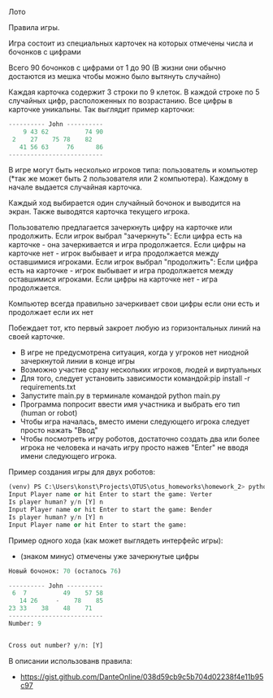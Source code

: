 Лото

Правила игры.

Игра состоит из специальных карточек на которых отмечены числа и бочонков с цифрами

Всего 90 бочонков с цифрами от 1 до 90 (В жизни они обычно достаются из мешка чтобы можно было вытянуть случайно)

Каждая карточка содержит 3 строки по 9 клеток. В каждой строке по 5 случайных цифр, 
расположенных по возрастанию. Все цифры в карточке уникальны. Так выглядит пример карточки:
```python
---------- John ----------
    9 43 62          74 90
 2    27    75 78    82
   41 56 63     76      86 
--------------------------
```
В игре могут быть несколько игроков типа: пользователь и компьютер (*так же может быть 2 пользователя или 2 компьютера). 
Каждому в начале выдается случайная карточка. 

Каждый ход выбирается один случайный бочонок и выводится на экран.
Также выводятся карточка текущего игрока.

Пользователю предлагается зачеркнуть цифру на карточке или продолжить.
Если игрок выбрал "зачеркнуть":
	Если цифра есть на карточке - она зачеркивается и игра продолжается.
	Если цифры на карточке нет - игрок выбывает и игра продолжается между оставшимися игроками.
Если игрок выбрал "продолжить":
	Если цифра есть на карточке - игрок выбывает и игра продолжается между оставшимися игроками.
	Если цифры на карточке нет - игра продолжается.
    
Компьютер всегда правильно зачеркивает свои цифры если они есть и продолжает если их нет
	
Побеждает тот, кто первый закроет любую из горизонтальных линий на своей карточке.

- В игре не предусмотрена ситуация, когда у угроков нет ниодной зачеркнутой линии в конце игры
- Возможно участие сразу нескольких игроков, людей и виртуальных
- Для того, следует установить зависимости командой:pip install -r requirements.txt 
- Запустите main.py в терминале командой python main.py
- Программа попросит ввести имя участника и выбрать его тип (human or robot)
- Чтобы игра началась, вместо имени следующего игрока следует просто нажать "Ввод"
- Чтобы посмотреть игру роботов, достаточно создать два или более игрока не человека и начать игру просто нажев "Enter" не вводя имени следующего игрока.

Пример создания игры для двух роботов:
```python
(venv) PS C:\Users\konst\Projects\OTUS\otus_homeworks\homework_2> python .\main.py
Input Player name or hit Enter to start the game: Verter
Is player human? y/n [Y] n
Input Player name or hit Enter to start the game: Bender
Is player human? y/n [Y] n
Input Player name or hit Enter to start the game:
```




Пример одного хода (как может выглядеть интерфейс игры):
- (знаком минус) отмечены уже зачеркнутые цифры

```python
Новый бочонок: 70 (осталось 76)

---------- John ----------
 6  7          49    57 58
   14 26     -    78    85
23 33    38    48    71   
--------------------------
Number: 9


Cross out number? y/n: [Y]
```


В описании использованв правила:
- https://gist.github.com/DanteOnline/038d59cb9c5b704d02238f4e11b95c97


